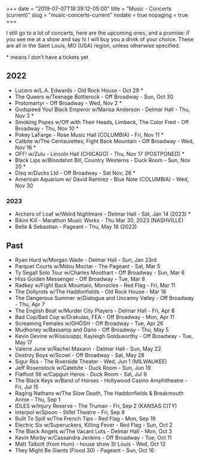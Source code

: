 +++
date = "2019-07-07T18:39:12-05:00"
title = "Music - Concerts (current)"
slug = "music-concerts-current"
nodate = true
nopaging = true
+++

I still go to a lot of concerts, here are the upcoming ones, and a promise: if you see me at a show and say hi I will buy you a drink of your choice. These are all in the Saint Louis, MO (USA) region, unless otherwise specified. 

\* means I don't have a tickets yet

## 2022

* Lucero w/L.A. Edwards - Old Rock House - Oct 29 * 
* The Queers w/Teenage Bottlerock - Off Broadway - Sun, Oct 30 
* Protomartyr - Off Broadway - Wed, Nov 2 *
* Godspeed You! Black Emperor w/Marisa Anderson - Delmar Hall - Thu, Nov 3 *
* Smoking Popes w/Off with Their Heads, Limbeck, The Color Fred - Off Broadway - Thu, Nov 10 *
* Pokey LaFarge - Rose Music Hall (COLUMBIA) - Fri, Nov 11 *
* Catbite w/The Centaurettes, Fight Back Mountain -  Off Broadway - Wed, Nov 16 *
* OFF! w/Zulu - Lincoln Hall (CHICAGO) - Thu, Nov 17 (POSTPONED) *
* Black Lips w/Bloodshot Bill, Country Westerns - Duck Room - Sun, Nov 20 *
* Disq w/Ducks Ltd - Off Broadway - Sat Nov, 26 *
* American Aquarium w/ David Ramirez - Blue Note (COLUMBIA) - Wed, Nov 30

### 2023

* Archers of Loaf w/Weird Nightmare - Delmar Hall - Sat, Jan 14 (2023) *
* Bikini Kill - Marathon Music Works - Thu Mar 30, 2023 (NASHVILLE) 
* Belle & Sebastian - Pageant - Thu, May 18 (2023)

## Past 

* Ryan Hurd w/Morgan Wade - Delmar Hall - Sun, Jan 23rd
* Parquet Courts w/Mdou Moctar - The Pageant - Sat, Mar 5
* Ty Segall Solo Tour w/Charles Moothart - Off Broadway - Sun, Mar 6
* Hiss Golden Messenger - Off Broadway - Tue, Mar 8
* Radkey w/Fight Back Mountain, Monocles - Red Flag - Fri, Mar 11
* The Dollyrots w/The Haddonfields - Old Rock House - Mar 16
* The Dangerous Summer w/Dialogue and Uncanny Valley - Off Broadway - Thu, Apr 7
* The English Beat w/Murder City Players - Delmar Hall - Fri, Apr 8
* Bad Cop/Bad Cop w/Drakulas, FEA - Off Broadway - Mon, Apr 11
* Screaming Females w/GHÖSH - Off Broadway - Tue, Apr 26
* Mudhoney w/Bassamp and Dano - Off Broadway - Thu, May 5
* Kevin Devine w/Kississippi, Kayleigh Goldsworthy - Off Broadway - Tue, May 17 
* Valerie June w/Rachel Maxann - Delmar Hall - Sun, May 22
* Destroy Boys w/Scowl - Off Broadway - Sat, May 28 
* Sigur Rós - The Riverside Theater - Wed, Jun 1 (MILWAUKEE)
* Jeff Rosenstock w/Catebite - Duck Room - Sun, Jun 19
* Flatfoot 56 w/Capgun Heros - Duck Room - Sat, Jul 9
* The Black Keys w/Band of Horses - Hollywood Casino Amphitheatre - Fri, Jul 15
* Raging Nathans w/The Slow Death, The Haddonfields & Breakmouth Annie - Thu, Sep 1
* IDLES w/Injury Reserve - The Truman - Fri, Sep 2 (KANSAS CITY)
* Interpol w/Spoon - Stifel Theatre - Fri, Sep 9 
* Built To Spill w/The French Tips - Red Flag - Mon, Sep 19
* Electric Six w/Superuckers, Killing Fever - Red Flag - Sun, Oct 2
* The Black Angels w/The Vacant Lots - Delmar Hall - Mon, Oct 3
* Kevin Morby w/Cassandra Jenkins - Off Broadway - Tue, Oct 11
* Matt Talbott (from Hum) - house show St Louis - Wed, Oct 12
* They Might Be Giants (Flood 30) - Pageant - Sun, Oct 16
